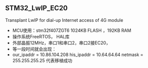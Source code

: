 ## STM32_LwIP_EC20
Transplant LwIP for dial-up Internet access of 4G module

- MCU使用：stm32f407ZGT6 1024KB FLASH ，192KB RAM 
- 操作系统FreeRTOS， HAL库
- 外部晶振12MHz，串口1和串口2，串口2接EC20，
- 等一段时间就会出现： 
- our_ipaddr = 10.86.104.208 his_ipaddr = 10.64.64.64 netmask = 255.255.255.25 代表移植成功
